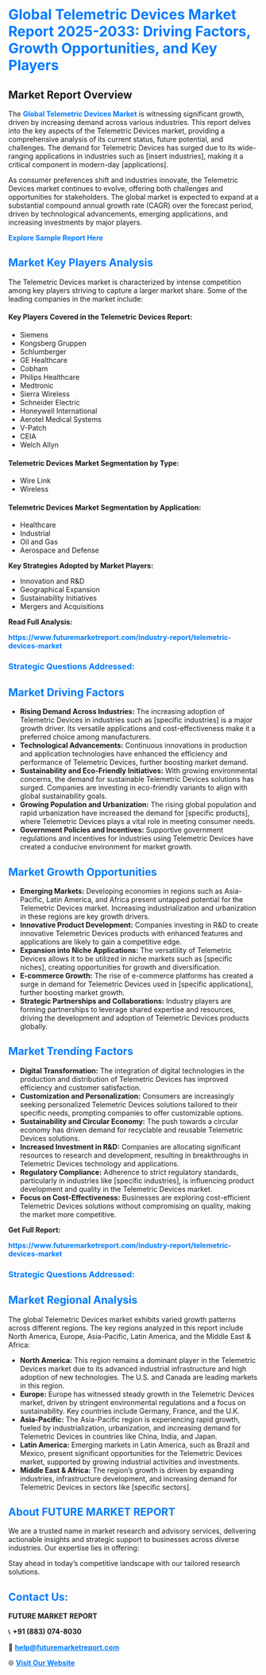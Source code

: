 <h1 style="color: #007BFF;">Global Telemetric Devices Market Report 2025-2033: Driving Factors, Growth Opportunities, and Key Players</h1>

<section id="overview">
<h2>Market Report Overview</h2>
<p>The <a href="https://www.futuremarketreport.com/industry-report/telemetric-devices-market" style="color: #007BFF; text-decoration: none;"><strong>Global Telemetric Devices Market</strong></a> is witnessing significant growth, driven by increasing demand across various industries. This report delves into the key aspects of the Telemetric Devices market, providing a comprehensive analysis of its current status, future potential, and challenges. The demand for Telemetric Devices has surged due to its wide-ranging applications in industries such as [insert industries], making it a critical component in modern-day [applications].</p>
<p>As consumer preferences shift and industries innovate, the Telemetric Devices market continues to evolve, offering both challenges and opportunities for stakeholders. The global market is expected to expand at a substantial compound annual growth rate (CAGR) over the forecast period, driven by technological advancements, emerging applications, and increasing investments by major players.</p>
</section>

<section id="overview">
<p><a href="https://www.futuremarketreport.com/request-sample/reportId=115888" style="color: #007BFF; text-decoration: none;"><strong>Explore Sample Report Here</strong></a></p>
</section>

<section id="key-players">
<h2 style="color: #007BFF;">Market Key Players Analysis</h2>
<p>The Telemetric Devices market is characterized by intense competition among key players striving to capture a larger market share. Some of the leading companies in the market include:</p>
<h4>Key Players Covered in the Telemetric Devices Report:</h4>
<ul><li>Siemens</li><li>Kongsberg Gruppen</li><li>Schlumberger</li><li>GE Healthcare</li><li>Cobham</li><li>Philips Healthcare</li><li>Medtronic</li><li>Sierra Wireless</li><li>Schneider Electric</li><li>Honeywell International</li><li>Aerotel Medical Systems</li><li>V-Patch</li><li>CEIA</li><li>Welch Allyn</li></ul>
<h4>Telemetric Devices Market Segmentation by Type:</h4>
<ul><li>Wire Link</li><li>Wireless</li></ul>

<h4>Telemetric Devices Market Segmentation by Application:</h4>
<ul><li>Healthcare</li><li>Industrial</li><li>Oil and Gas</li><li>Aerospace and Defense</li></ul>
<p><strong>Key Strategies Adopted by Market Players:</strong></p>
<ul>
<li>Innovation and R&D</li>
<li>Geographical Expansion</li>
<li>Sustainability Initiatives</li>
<li>Mergers and Acquisitions</li>
</ul>
</section>

<section>
<p><strong>Read Full Analysis: </strong></p><a href="https://www.futuremarketreport.com/industry-report/telemetric-devices-market" style="color: #007BFF; text-decoration: none;"><strong>https://www.futuremarketreport.com/industry-report/telemetric-devices-market</strong></a>
<h3 style="color: #007BFF;">Strategic Questions Addressed:</h3>
</section>

<section id="driving-factors">
<h2 style="color: #007BFF;">Market Driving Factors</h2>
<ul>
<li><strong>Rising Demand Across Industries:</strong> The increasing adoption of Telemetric Devices in industries such as [specific industries] is a major growth driver. Its versatile applications and cost-effectiveness make it a preferred choice among manufacturers.</li>
<li><strong>Technological Advancements:</strong> Continuous innovations in production and application technologies have enhanced the efficiency and performance of Telemetric Devices, further boosting market demand.</li>
<li><strong>Sustainability and Eco-Friendly Initiatives:</strong> With growing environmental concerns, the demand for sustainable Telemetric Devices solutions has surged. Companies are investing in eco-friendly variants to align with global sustainability goals.</li>
<li><strong>Growing Population and Urbanization:</strong> The rising global population and rapid urbanization have increased the demand for [specific products], where Telemetric Devices plays a vital role in meeting consumer needs.</li>
<li><strong>Government Policies and Incentives:</strong> Supportive government regulations and incentives for industries using Telemetric Devices have created a conducive environment for market growth.</li>
</ul>
</section>

<section id="growth-opportunities">
<h2 style="color: #007BFF;">Market Growth Opportunities</h2>
<ul>
<li><strong>Emerging Markets:</strong> Developing economies in regions such as Asia-Pacific, Latin America, and Africa present untapped potential for the Telemetric Devices market. Increasing industrialization and urbanization in these regions are key growth drivers.</li>
<li><strong>Innovative Product Development:</strong> Companies investing in R&D to create innovative Telemetric Devices products with enhanced features and applications are likely to gain a competitive edge.</li>
<li><strong>Expansion into Niche Applications:</strong> The versatility of Telemetric Devices allows it to be utilized in niche markets such as [specific niches], creating opportunities for growth and diversification.</li>
<li><strong>E-commerce Growth:</strong> The rise of e-commerce platforms has created a surge in demand for Telemetric Devices used in [specific applications], further boosting market growth.</li>
<li><strong>Strategic Partnerships and Collaborations:</strong> Industry players are forming partnerships to leverage shared expertise and resources, driving the development and adoption of Telemetric Devices products globally.</li>
</ul>
</section>

<section id="trending-factors">
<h2 style="color: #007BFF;">Market Trending Factors</h2>
<ul>
<li><strong>Digital Transformation:</strong> The integration of digital technologies in the production and distribution of Telemetric Devices has improved efficiency and customer satisfaction.</li>
<li><strong>Customization and Personalization:</strong> Consumers are increasingly seeking personalized Telemetric Devices solutions tailored to their specific needs, prompting companies to offer customizable options.</li>
<li><strong>Sustainability and Circular Economy:</strong> The push towards a circular economy has driven demand for recyclable and reusable Telemetric Devices solutions.</li>
<li><strong>Increased Investment in R&D:</strong> Companies are allocating significant resources to research and development, resulting in breakthroughs in Telemetric Devices technology and applications.</li>
<li><strong>Regulatory Compliance:</strong> Adherence to strict regulatory standards, particularly in industries like [specific industries], is influencing product development and quality in the Telemetric Devices market.</li>
<li><strong>Focus on Cost-Effectiveness:</strong> Businesses are exploring cost-efficient Telemetric Devices solutions without compromising on quality, making the market more competitive.</li>
</ul>
</section>

<section>
<p><strong>Get Full Report: </strong></p><a href="https://www.futuremarketreport.com/industry-report/telemetric-devices-market" style="color: #007BFF; text-decoration: none;"><strong>https://www.futuremarketreport.com/industry-report/telemetric-devices-market</strong></a>
<h3 style="color: #007BFF;">Strategic Questions Addressed:</h3>
</section>


<section id="regional-analysis">
<h2 style="color: #007BFF;">Market Regional Analysis</h2>
<p>The global Telemetric Devices market exhibits varied growth patterns across different regions. The key regions analyzed in this report include North America, Europe, Asia-Pacific, Latin America, and the Middle East & Africa:</p>
<ul>
<li><strong>North America:</strong> This region remains a dominant player in the Telemetric Devices market due to its advanced industrial infrastructure and high adoption of new technologies. The U.S. and Canada are leading markets in this region.</li>
<li><strong>Europe:</strong> Europe has witnessed steady growth in the Telemetric Devices market, driven by stringent environmental regulations and a focus on sustainability. Key countries include Germany, France, and the U.K.</li>
<li><strong>Asia-Pacific:</strong> The Asia-Pacific region is experiencing rapid growth, fueled by industrialization, urbanization, and increasing demand for Telemetric Devices in countries like China, India, and Japan.</li>
<li><strong>Latin America:</strong> Emerging markets in Latin America, such as Brazil and Mexico, present significant opportunities for the Telemetric Devices market, supported by growing industrial activities and investments.</li>
<li><strong>Middle East & Africa:</strong> The region’s growth is driven by expanding industries, infrastructure development, and increasing demand for Telemetric Devices in sectors like [specific sectors].</li>
</ul>
</section>

<footer>
<h2 style="color: #007BFF;">About FUTURE MARKET REPORT</h2>
<p>We are a trusted name in market research and advisory services, delivering actionable insights and strategic support to businesses across diverse industries. Our expertise lies in offering:</p>

<p>Stay ahead in today’s competitive landscape with our tailored research solutions.</p>

<h2 style="color: #007BFF;">Contact Us:</h2>
<p><strong>FUTURE MARKET REPORT</strong></p>
<p>📞 <strong>+91 (883) 074-8030</strong></p>
<p>📧 <strong><a href="mailto:help@futuremarketreport.com" style="color: #007BFF;">help@futuremarketreport.com</a></strong></p>
<p>🌐 <strong><a href="https://www.futuremarketreport.com/" style="color: #007BFF;">Visit Our Website</a></strong></p>
</footer>